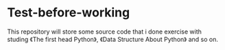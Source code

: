 # Test-before-working
This repository will store some source code that i done exercise with studing 《The first head Python》,
《Data Structure About Python》 and so on.
